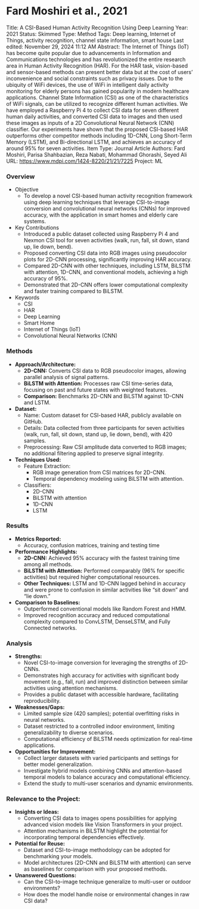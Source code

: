 # Fard Moshiri et al., 2021

Title: A CSI-Based Human Activity Recognition Using Deep Learning
Year: 2021
Status: Skimmed
Type: Method
Tags: Deep learning, Internet of Things, activity recognition, channel state information, smart house
Last edited: November 29, 2024 11:12 AM
Abstract: The Internet of Things (IoT) has become quite popular due to advancements in Information and Communications technologies and has revolutionized the entire research area in Human Activity Recognition (HAR). For the HAR task, vision-based and sensor-based methods can present better data but at the cost of users’ inconvenience and social constraints such as privacy issues. Due to the ubiquity of WiFi devices, the use of WiFi in intelligent daily activity monitoring for elderly persons has gained popularity in modern healthcare applications. Channel State Information (CSI) as one of the characteristics of WiFi signals, can be utilized to recognize different human activities. We have employed a Raspberry Pi 4 to collect CSI data for seven different human daily activities, and converted CSI data to images and then used these images as inputs of a 2D Convolutional Neural Network (CNN) classifier. Our experiments have shown that the proposed CSI-based HAR outperforms other competitor methods including 1D-CNN, Long Short-Term Memory (LSTM), and Bi-directional LSTM, and achieves an accuracy of around 95% for seven activities.
Item Type: Journal Article
Authors: Fard Moshiri, Parisa
Shahbazian, Reza
Nabati, Mohammad
Ghorashi, Seyed Ali
URL: https://www.mdpi.com/1424-8220/21/21/7225
Project: ML

### Overview

- Objective
    - To develop a novel CSI-based human activity recognition framework using deep learning techniques that leverage CSI-to-image conversion and convolutional neural networks (CNNs) for improved accuracy, with the application in smart homes and elderly care systems.
- Key Contributions
    - Introduced a public dataset collected using Raspberry Pi 4 and Nexmon CSI tool for seven activities (walk, run, fall, sit down, stand up, lie down, bend).
    - Proposed converting CSI data into RGB images using pseudocolor plots for 2D-CNN processing, significantly improving HAR accuracy.
    - Compared 2D-CNN with other techniques, including LSTM, BiLSTM with attention, 1D-CNN, and conventional models, achieving a high accuracy of 95%.
    - Demonstrated that 2D-CNN offers lower computational complexity and faster training compared to BiLSTM.
- Keywords
    - CSI
    - HAR
    - Deep Learning
    - Smart Home
    - Internet of Things (IoT)
    - Convolutional Neural Networks (CNN)

### Methods

- **Approach/Architecture:**
    - **2D-CNN:** Converts CSI data to RGB pseudocolor images, allowing parallel analysis of signal patterns.
    - **BiLSTM with Attention:** Processes raw CSI time-series data, focusing on past and future states with weighted features.
    - **Comparison:** Benchmarks 2D-CNN and BiLSTM against 1D-CNN and LSTM.
- **Dataset:**
    - Name: Custom dataset for CSI-based HAR, publicly available on GitHub.
    - Details: Data collected from three participants for seven activities (walk, run, fall, sit down, stand up, lie down, bend), with 420 samples.
    - Preprocessing: Raw CSI amplitude data converted to RGB images; no additional filtering applied to preserve signal integrity.
- **Techniques Used:**
    - Feature Extraction:
        - RGB image generation from CSI matrices for 2D-CNN.
        - Temporal dependency modeling using BiLSTM with attention.
    - Classifiers:
        - 2D-CNN
        - BiLSTM with attention
        - 1D-CNN
        - LSTM

### Results

- **Metrics Reported:**
    - Accuracy, confusion matrices, training and testing time
- **Performance Highlights:**
    - **2D-CNN:** Achieved 95% accuracy with the fastest training time among all methods.
    - **BiLSTM with Attention:** Performed comparably (96% for specific activities) but required higher computational resources.
    - **Other Techniques:** LSTM and 1D-CNN lagged behind in accuracy and were prone to confusion in similar activities like “sit down” and “lie down.”
- **Comparison to Baselines:**
    - Outperformed conventional models like Random Forest and HMM.
    - Improved recognition accuracy and reduced computational complexity compared to ConvLSTM, DenseLSTM, and Fully Connected networks.

### Analysis

- **Strengths:**
    - Novel CSI-to-image conversion for leveraging the strengths of 2D-CNNs.
    - Demonstrates high accuracy for activities with significant body movement (e.g., fall, run) and improved distinction between similar activities using attention mechanisms.
    - Provides a public dataset with accessible hardware, facilitating reproducibility.
- **Weaknesses/Gaps:**
    - Limited sample size (420 samples); potential overfitting risks in neural networks.
    - Dataset restricted to a controlled indoor environment, limiting generalizability to diverse scenarios.
    - Computational efficiency of BiLSTM needs optimization for real-time applications.
- **Opportunities for Improvement:**
    - Collect larger datasets with varied participants and settings for better model generalization.
    - Investigate hybrid models combining CNNs and attention-based temporal models to balance accuracy and computational efficiency.
    - Extend the study to multi-user scenarios and dynamic environments.

### Relevance to the Project:

- **Insights or Ideas:**
    - Converting CSI data to images opens possibilities for applying advanced vision models like Vision Transformers in your project.
    - Attention mechanisms in BiLSTM highlight the potential for incorporating temporal dependencies effectively.
- **Potential for Reuse:**
    - Dataset and CSI-to-image methodology can be adopted for benchmarking your models.
    - Model architectures (2D-CNN and BiLSTM with attention) can serve as baselines for comparison with your proposed methods.
- **Unanswered Questions:**
    - Can the CSI-to-image technique generalize to multi-user or outdoor environments?
    - How does the model handle noise or environmental changes in raw CSI data?